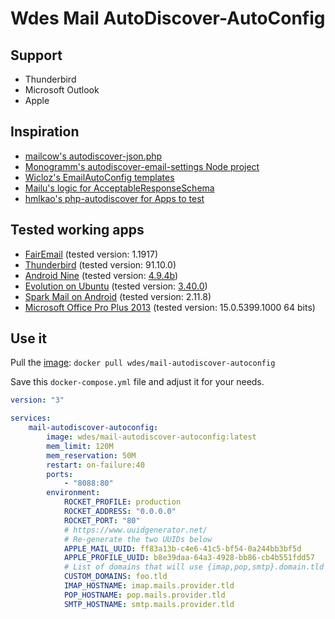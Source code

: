# Wdes Mail AutoDiscover-AutoConfig

## Support

- Thunderbird
- Microsoft Outlook
- Apple

## Inspiration

- [mailcow's autodiscover-json.php](https://github.com/mailcow/mailcow-dockerized/blob/master/data/web/autodiscover-json.php)
- [Monogramm's autodiscover-email-settings Node project](https://github.com/Monogramm/autodiscover-email-settings)
- [Wicloz's EmailAutoConfig templates](https://github.com/Wicloz/EmailAutoConfig/tree/8e02dbd6dca7edfd748802028ba711289a7fe1a5/templates)
- [Mailu's logic for AcceptableResponseSchema](https://github.com/Mailu/Mailu/blob/c15e4e6015592735fa6f730af72b8332e93ae672/core/admin/mailu/internal/views/autoconfig.py#L55-L91)
- [hmlkao's php-autodiscover for Apps to test](https://github.com/hmlkao/php-autodiscover#readme)

## Tested working apps

- [FairEmail](https://github.com/M66B/FairEmail) (tested version: 1.1917)
- [Thunderbird](https://www.thunderbird.net/) (tested version: 91.10.0)
- [Android Nine](https://www.9folders.com/en/index.html) (tested version: [4.9.4b](https://play.google.com/store/apps/details?id=com.ninefolders.hd3))
- [Evolution on Ubuntu](https://wiki.gnome.org/Apps/Evolution/) (tested version: [3.40.0](https://gitlab.gnome.org/GNOME/evolution/-/tree/3.40.0/))
- [Spark Mail on Android](https://sparkmailapp.com/) (tested version: 2.11.8)
- [Microsoft Office Pro Plus 2013](https://wikipedia.org/wiki/Microsoft_Office_2013) (tested version: 15.0.5399.1000 64 bits)

## Use it

Pull the [image](https://hub.docker.com/r/wdes/mail-autodiscover-autoconfig): `docker pull wdes/mail-autodiscover-autoconfig`

Save this `docker-compose.yml` file and adjust it for your needs.

```yml
version: "3"

services:
    mail-autodiscover-autoconfig:
        image: wdes/mail-autodiscover-autoconfig:latest
        mem_limit: 120M
        mem_reservation: 50M
        restart: on-failure:40
        ports:
            - "8088:80"
        environment:
            ROCKET_PROFILE: production
            ROCKET_ADDRESS: "0.0.0.0"
            ROCKET_PORT: "80"
            # https://www.uuidgenerator.net/
            # Re-generate the two UUIDs below
            APPLE_MAIL_UUID: ff83a13b-c4e6-41c5-bf54-0a244bb3bf5d
            APPLE_PROFILE_UUID: b8e39daa-64a3-4928-bb86-cb4b551fdd57
            # List of domains that will use {imap,pop,smtp}.domain.tld instead of the hosts below
            CUSTOM_DOMAINS: foo.tld
            IMAP_HOSTNAME: imap.mails.provider.tld
            POP_HOSTNAME: pop.mails.provider.tld
            SMTP_HOSTNAME: smtp.mails.provider.tld
```
